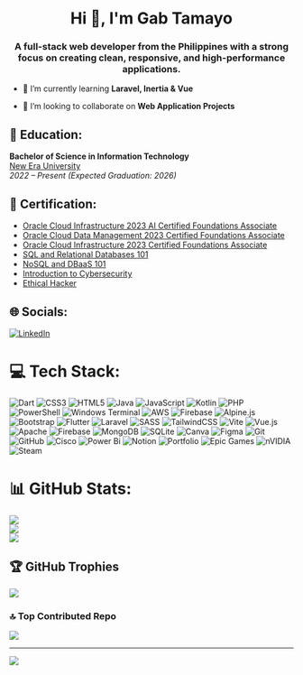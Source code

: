 <h1 align="center">Hi 👋, I'm Gab Tamayo</h1>
<h3 align="center">A full-stack web developer from the Philippines with a strong focus on creating clean, responsive, and high-performance applications.</h3>

- 🌱 I’m currently learning **Laravel, Inertia & Vue**

- 👯 I’m looking to collaborate on **Web Application Projects**

## 📖 Education:
**Bachelor of Science in Information Technology**  
[New Era University](https://www.neu.edu.ph)  
_2022 – Present (Expected Graduation: 2026)_

## 🏅 Certification:
- <a href="https://catalog-education.oracle.com/ords/certview/sharebadge?id=FBFD7570879635C29A5A0B7ABB500C567AE88948B398C9AE4DE4435F4EF5AA43"> Oracle Cloud Infrastructure 2023 AI Certified Foundations Associate </a>
- <a href="https://catalog-education.oracle.com/ords/certview/sharebadge?id=DE49ED143305874C8032F4CC9E102643124E01312A0C397D1CDFCE9D07C882E2&fbclid=IwAR1WacCeVDTW2jBtCHmQKZay1MVQmSywbWdYKTLFEZZBuboaFHWggIUbS2Q"> Oracle Cloud Data Management 2023 Certified Foundations Associate </a>
- <a href="https://catalog-education.oracle.com/ords/certview/sharebadge?id=426943C5A82B7944103F4FCAFF3CAF5BDF1D53FDBD18F9EEE6F5A3E1C42051DF&fbclid=IwAR0N5rjJjskX3j7EBFdCNJnw47U_joo5ht28Rn1iMQ9bUErtOPOeMzCHj4s"> Oracle Cloud Infrastructure 2023 Certified Foundations Associate </a>
- <a href="https://courses.cognitiveclass.ai/certificates/d70eacccf72040fba59c2ea3cbd6f568"> SQL and Relational Databases 101 </a>
- <a href="https://courses.cognitiveclass.ai/certificates/e2b528b6ed5c4d0eb0cce52f21a9ac7a"> NoSQL and DBaaS 101 </a>
- <a href="https://www.credly.com/badges/fe89c43a-fd1c-4fa8-b3bc-fc3bfada5653"> Introduction to Cybersecurity </a>
- <a href="https://www.credly.com/badges/32d5952c-fb5f-40bd-8c88-4b1945680ebd/public_url"> Ethical Hacker </a>

## 🌐 Socials:
[![LinkedIn](https://img.shields.io/badge/LinkedIn-%230077B5.svg?logo=linkedin&logoColor=white)](https://linkedin.com/in/gabriel-tamayo-1872512a2) 

# 💻 Tech Stack:
![Dart](https://img.shields.io/badge/dart-%230175C2.svg?style=for-the-badge&logo=dart&logoColor=white) ![CSS3](https://img.shields.io/badge/css3-%231572B6.svg?style=for-the-badge&logo=css3&logoColor=white) ![HTML5](https://img.shields.io/badge/html5-%23E34F26.svg?style=for-the-badge&logo=html5&logoColor=white) ![Java](https://img.shields.io/badge/java-%23ED8B00.svg?style=for-the-badge&logo=openjdk&logoColor=white) ![JavaScript](https://img.shields.io/badge/javascript-%23323330.svg?style=for-the-badge&logo=javascript&logoColor=%23F7DF1E) ![Kotlin](https://img.shields.io/badge/kotlin-%237F52FF.svg?style=for-the-badge&logo=kotlin&logoColor=white) ![PHP](https://img.shields.io/badge/php-%23777BB4.svg?style=for-the-badge&logo=php&logoColor=white) ![PowerShell](https://img.shields.io/badge/PowerShell-%235391FE.svg?style=for-the-badge&logo=powershell&logoColor=white) ![Windows Terminal](https://img.shields.io/badge/Windows%20Terminal-%234D4D4D.svg?style=for-the-badge&logo=windows-terminal&logoColor=white) ![AWS](https://img.shields.io/badge/AWS-%23FF9900.svg?style=for-the-badge&logo=amazon-aws&logoColor=white) ![Firebase](https://img.shields.io/badge/firebase-%23039BE5.svg?style=for-the-badge&logo=firebase) ![Alpine.js](https://img.shields.io/badge/alpinejs-white.svg?style=for-the-badge&logo=alpinedotjs&logoColor=%238BC0D0) ![Bootstrap](https://img.shields.io/badge/bootstrap-%238511FA.svg?style=for-the-badge&logo=bootstrap&logoColor=white) ![Flutter](https://img.shields.io/badge/Flutter-%2302569B.svg?style=for-the-badge&logo=Flutter&logoColor=white) ![Laravel](https://img.shields.io/badge/laravel-%23FF2D20.svg?style=for-the-badge&logo=laravel&logoColor=white) ![SASS](https://img.shields.io/badge/SASS-hotpink.svg?style=for-the-badge&logo=SASS&logoColor=white) ![TailwindCSS](https://img.shields.io/badge/tailwindcss-%2338B2AC.svg?style=for-the-badge&logo=tailwind-css&logoColor=white) ![Vite](https://img.shields.io/badge/vite-%23646CFF.svg?style=for-the-badge&logo=vite&logoColor=white) ![Vue.js](https://img.shields.io/badge/vue.js-%2335495e.svg?style=for-the-badge&logo=vuedotjs&logoColor=%234FC08D) ![Apache](https://img.shields.io/badge/apache-%23D42029.svg?style=for-the-badge&logo=apache&logoColor=white) ![Firebase](https://img.shields.io/badge/firebase-a08021?style=for-the-badge&logo=firebase&logoColor=ffcd34) ![MongoDB](https://img.shields.io/badge/MongoDB-%234ea94b.svg?style=for-the-badge&logo=mongodb&logoColor=white) ![SQLite](https://img.shields.io/badge/sqlite-%2307405e.svg?style=for-the-badge&logo=sqlite&logoColor=white) ![Canva](https://img.shields.io/badge/Canva-%2300C4CC.svg?style=for-the-badge&logo=Canva&logoColor=white) ![Figma](https://img.shields.io/badge/figma-%23F24E1E.svg?style=for-the-badge&logo=figma&logoColor=white) ![Git](https://img.shields.io/badge/git-%23F05033.svg?style=for-the-badge&logo=git&logoColor=white) ![GitHub](https://img.shields.io/badge/github-%23121011.svg?style=for-the-badge&logo=github&logoColor=white) ![Cisco](https://img.shields.io/badge/cisco-%23049fd9.svg?style=for-the-badge&logo=cisco&logoColor=black) ![Power Bi](https://img.shields.io/badge/power_bi-F2C811?style=for-the-badge&logo=powerbi&logoColor=black) ![Notion](https://img.shields.io/badge/Notion-%23000000.svg?style=for-the-badge&logo=notion&logoColor=white) ![Portfolio](https://img.shields.io/badge/Portfolio-%23000000.svg?style=for-the-badge&logo=firefox&logoColor=#FF7139) ![Epic Games](https://img.shields.io/badge/epicgames-%23313131.svg?style=for-the-badge&logo=epicgames&logoColor=white) ![nVIDIA](https://img.shields.io/badge/nVIDIA-%2376B900.svg?style=for-the-badge&logo=nVIDIA&logoColor=white) ![Steam](https://img.shields.io/badge/steam-%23000000.svg?style=for-the-badge&logo=steam&logoColor=white)
# 📊 GitHub Stats:
![](https://github-readme-stats.vercel.app/api?username=gabtamayo&theme=vue&hide_border=true&include_all_commits=false&count_private=true)<br/>
![](https://nirzak-streak-stats.vercel.app/?user=gabtamayo&theme=vue&hide_border=true)<br/>
![](https://github-readme-stats.vercel.app/api/top-langs/?username=gabtamayo&theme=vue&hide_border=true&include_all_commits=false&count_private=true&layout=compact)

## 🏆 GitHub Trophies
![](https://github-profile-trophy.vercel.app/?username=gabtamayo&theme=vue&no-frame=true&no-bg=false&margin-w=4)

### 🔝 Top Contributed Repo
![](https://github-contributor-stats.vercel.app/api?username=gabtamayo&limit=5&theme=vue&combine_all_yearly_contributions=true)

---
[![](https://visitcount.itsvg.in/api?id=gabtamayo&icon=1&color=3)](https://visitcount.itsvg.in)

